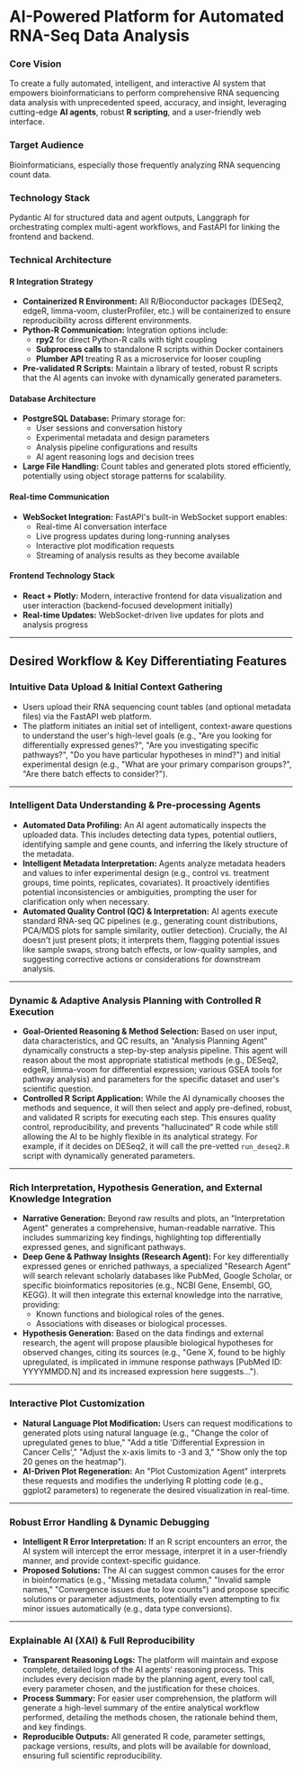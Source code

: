 # AI-Powered Platform for Automated RNA-Seq Data Analysis

### Core Vision
To create a fully automated, intelligent, and interactive AI system that empowers bioinformaticians to perform comprehensive RNA sequencing data analysis with unprecedented speed, accuracy, and insight, leveraging cutting-edge **AI agents**, robust **R scripting**, and a user-friendly web interface.

### Target Audience
Bioinformaticians, especially those frequently analyzing RNA sequencing count data.

### Technology Stack
Pydantic AI for structured data and agent outputs, Langgraph for orchestrating complex multi-agent workflows, and FastAPI for linking the frontend and backend.

### Technical Architecture

#### R Integration Strategy
* **Containerized R Environment:** All R/Bioconductor packages (DESeq2, edgeR, limma-voom, clusterProfiler, etc.) will be containerized to ensure reproducibility across different environments.
* **Python-R Communication:** Integration options include:
  * **rpy2** for direct Python-R calls with tight coupling
  * **Subprocess calls** to standalone R scripts within Docker containers
  * **Plumber API** treating R as a microservice for looser coupling
* **Pre-validated R Scripts:** Maintain a library of tested, robust R scripts that the AI agents can invoke with dynamically generated parameters.

#### Database Architecture
* **PostgreSQL Database:** Primary storage for:
  * User sessions and conversation history
  * Experimental metadata and design parameters
  * Analysis pipeline configurations and results
  * AI agent reasoning logs and decision trees
* **Large File Handling:** Count tables and generated plots stored efficiently, potentially using object storage patterns for scalability.

#### Real-time Communication
* **WebSocket Integration:** FastAPI's built-in WebSocket support enables:
  * Real-time AI conversation interface
  * Live progress updates during long-running analyses
  * Interactive plot modification requests
  * Streaming of analysis results as they become available

#### Frontend Technology Stack
* **React + Plotly:** Modern, interactive frontend for data visualization and user interaction (backend-focused development initially)
* **Real-time Updates:** WebSocket-driven live updates for plots and analysis progress

---

## Desired Workflow & Key Differentiating Features

### Intuitive Data Upload & Initial Context Gathering
* Users upload their RNA sequencing count tables (and optional metadata files) via the FastAPI web platform.
* The platform initiates an initial set of intelligent, context-aware questions to understand the user's high-level goals (e.g., "Are you looking for differentially expressed genes?", "Are you investigating specific pathways?", "Do you have particular hypotheses in mind?") and initial experimental design (e.g., "What are your primary comparison groups?", "Are there batch effects to consider?").

---

### Intelligent Data Understanding & Pre-processing Agents

* **Automated Data Profiling:** An AI agent automatically inspects the uploaded data. This includes detecting data types, potential outliers, identifying sample and gene counts, and inferring the likely structure of the metadata.
* **Intelligent Metadata Interpretation:** Agents analyze metadata headers and values to infer experimental design (e.g., control vs. treatment groups, time points, replicates, covariates). It proactively identifies potential inconsistencies or ambiguities, prompting the user for clarification only when necessary.
* **Automated Quality Control (QC) & Interpretation:** AI agents execute standard RNA-seq QC pipelines (e.g., generating count distributions, PCA/MDS plots for sample similarity, outlier detection). Crucially, the AI doesn't just present plots; it interprets them, flagging potential issues like sample swaps, strong batch effects, or low-quality samples, and suggesting corrective actions or considerations for downstream analysis.

---

### Dynamic & Adaptive Analysis Planning with Controlled R Execution

* **Goal-Oriented Reasoning & Method Selection:** Based on user input, data characteristics, and QC results, an "Analysis Planning Agent" dynamically constructs a step-by-step analysis pipeline. This agent will reason about the most appropriate statistical methods (e.g., DESeq2, edgeR, limma-voom for differential expression; various GSEA tools for pathway analysis) and parameters for the specific dataset and user's scientific question.
* **Controlled R Script Application:** While the AI dynamically chooses the methods and sequence, it will then select and apply pre-defined, robust, and validated R scripts for executing each step. This ensures quality control, reproducibility, and prevents "hallucinated" R code while still allowing the AI to be highly flexible in its analytical strategy. For example, if it decides on DESeq2, it will call the pre-vetted `run_deseq2.R` script with dynamically generated parameters.

---

### Rich Interpretation, Hypothesis Generation, and External Knowledge Integration

* **Narrative Generation:** Beyond raw results and plots, an "Interpretation Agent" generates a comprehensive, human-readable narrative. This includes summarizing key findings, highlighting top differentially expressed genes, and significant pathways.
* **Deep Gene & Pathway Insights (Research Agent):** For key differentially expressed genes or enriched pathways, a specialized "Research Agent" will search relevant scholarly databases like PubMed, Google Scholar, or specific bioinformatics repositories (e.g., NCBI Gene, Ensembl, GO, KEGG). It will then integrate this external knowledge into the narrative, providing:
    * Known functions and biological roles of the genes.
    * Associations with diseases or biological processes.
* **Hypothesis Generation:** Based on the data findings and external research, the agent will propose plausible biological hypotheses for observed changes, citing its sources (e.g., "Gene X, found to be highly upregulated, is implicated in immune response pathways [PubMed ID: YYYYMMDD.N] and its increased expression here suggests...").

---

### Interactive Plot Customization

* **Natural Language Plot Modification:** Users can request modifications to generated plots using natural language (e.g., "Change the color of upregulated genes to blue," "Add a title 'Differential Expression in Cancer Cells'," "Adjust the x-axis limits to -3 and 3," "Show only the top 20 genes on the heatmap").
* **AI-Driven Plot Regeneration:** An "Plot Customization Agent" interprets these requests and modifies the underlying R plotting code (e.g., ggplot2 parameters) to regenerate the desired visualization in real-time.

---

### Robust Error Handling & Dynamic Debugging

* **Intelligent R Error Interpretation:** If an R script encounters an error, the AI system will intercept the error message, interpret it in a user-friendly manner, and provide context-specific guidance.
* **Proposed Solutions:** The AI can suggest common causes for the error in bioinformatics (e.g., "Missing metadata column," "Invalid sample names," "Convergence issues due to low counts") and propose specific solutions or parameter adjustments, potentially even attempting to fix minor issues automatically (e.g., data type conversions).

---

### Explainable AI (XAI) & Full Reproducibility

* **Transparent Reasoning Logs:** The platform will maintain and expose complete, detailed logs of the AI agents' reasoning process. This includes every decision made by the planning agent, every tool call, every parameter chosen, and the justification for these choices.
* **Process Summary:** For easier user comprehension, the platform will generate a high-level summary of the entire analytical workflow performed, detailing the methods chosen, the rationale behind them, and key findings.
* **Reproducible Outputs:** All generated R code, parameter settings, package versions, results, and plots will be available for download, ensuring full scientific reproducibility.
